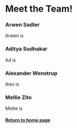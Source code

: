 # Meet the Team!

### Arwen Sadler

Arwen is

### Aditya Sudhakar

Ad is

### Alexander Wenstrup

Alex is

### Mellie Zito

Mellie is

#### [Return to home page](index.md)
